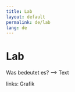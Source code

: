 ```yaml
---
title: Lab
layout: default
permalink: de/lab
lang: de
---
```


# Lab

Was bedeutet es? --> Text

links: Grafik
